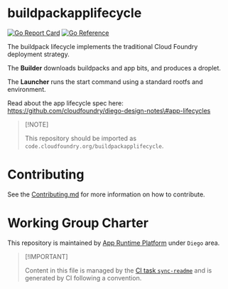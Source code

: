 # buildpackapplifecycle

[![Go Report
Card](https://goreportcard.com/badge/code.cloudfoundry.org/buildpackapplifecycle)](https://goreportcard.com/report/code.cloudfoundry.org/buildpackapplifecycle)
[![Go
Reference](https://pkg.go.dev/badge/code.cloudfoundry.org/buildpackapplifecycle.svg)](https://pkg.go.dev/code.cloudfoundry.org/buildpackapplifecycle)

The buildpack lifecycle implements the traditional Cloud Foundry
deployment strategy.

The **Builder** downloads buildpacks and app bits, and produces a
droplet.

The **Launcher** runs the start command using a standard rootfs and
environment.

Read about the app lifecycle spec here:
https://github.com/cloudfoundry/diego-design-notes\#app-lifecycles

> \[!NOTE\]
>
> This repository should be imported as
> `code.cloudfoundry.org/buildpackapplifecycle`.

# Contributing

See the [Contributing.md](./.github/CONTRIBUTING.md) for more
information on how to contribute.

# Working Group Charter

This repository is maintained by [App Runtime
Platform](https://github.com/cloudfoundry/community/blob/main/toc/working-groups/app-runtime-platform.md)
under `Diego` area.

> \[!IMPORTANT\]
>
> Content in this file is managed by the [CI task
> `sync-readme`](https://github.com/cloudfoundry/wg-app-platform-runtime-ci/blob/main/shared/tasks/sync-readme/metadata.yml)
> and is generated by CI following a convention.
